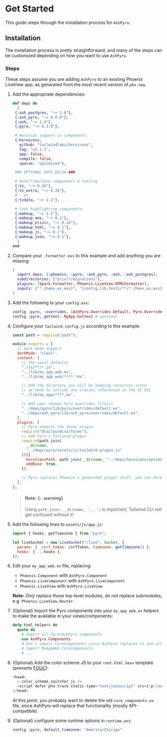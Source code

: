 # Get Started

This guide steps through the installation process for `AshPyro`.

## Installation

The installation process is pretty straightforward, and many of the steps can be customized depending on how you want to use `AshPyro`.

### Steps

These steps assume you are adding `AshPyro` to an existing Phoenix LiveView app, as generated from the most recent version of `phx.new`.

1. Add the appropriate dependencies:

   ```elixir
   def deps do
     [
    {:ash_postgres, "~> 1.0"},
    {:ash_pyro, "~> 0.0.0"},
    {:ash, "~> 2.4"},
    {:pyro, "~> 0.2.0"},

    # Heroicon support in components
    {:heroicons,
      github: "tailwindlabs/heroicons",
      tag: "v2.1.1",
      app: false,
      compile: false,
      sparse: "optimized"},

    ### OPTIONAL DEPS BELOW ###

    # Date/Time/Zone components & tooling
    {:tz, "~> 0.26"},
    {:tz_extra, "~> 0.26"},
    #   or
    {:tzdata, "~> 1.1"},

    # Code highlighting components:
    {:makeup, "~> 1.1"},
    {:makeup_eex, "~> 0.1"},
    {:makeup_elixir, "~> 0.16"},
    {:makeup_html, "~> 0.1"},
    {:makeup_js, "~> 0.1"},
    {:makeup_json, "~> 0.1"},
     ]
   end
   ```

2. Compare your `.formatter.exs` to this example and add anything you are missing:

   ```elixir
   [
     import_deps: [:phoenix, :pyro, :ash_pyro, :ash, :ash_postgres],
     subdirectories: ["priv/*/migrations"],
     plugins: [Spark.Formatter, Phoenix.LiveView.HTMLFormatter],
     inputs: ["*.{heex,ex,exs}", "{config,lib,test}/**/*.{heex,ex,exs}"]
   ]
   ```

3. Add the following to your `config.exs`:

   ```elixir
   config :pyro, :overrides, [AshPyro.Overrides.Default, Pyro.Overrides.Default]
   config :pyro, gettext: MyApp.Gettext # optional
   ```

4. Configure your `tailwind.config.js` according to this example:

   ```js
   const path = require("path");

   module.exports = {
     // Dark mode support
     darkMode: "class",
     content: [
       // The usual defaults
       "./js/**/*.js",
       "../lib/my_app_web.ex",
       "../lib/my_app_web/**/*.*ex",

       // Add the directory you will be keeping resources since
       // we need to include any classes referenced in the UI DSL
       "../lib/my_app/**/*.ex",

       // Add your chosen Pyro overrides file(s)
       "../deps/pyro/lib/pyro/overrides/default.ex",
       "../deps/ash_pyro/lib/ash_pyro/overrides/default.ex",
     ],
     plugins: [
       // Pyro expects the forms plugin
       require("@tailwindcss/forms"),
       // Add Pyro's Tailwind plugin
       require(path.join(
         __dirname,
         "../deps/pyro/assets/js/tailwind-plugin.js"
       ))({
         heroIconsPath: path.join(__dirname, "../deps/heroicons/optimized"),
         addBase: true,
       }),

       // Pyro replaces Phoenix's generated plugin stuff, you can delete it!
     ],
   };
   ```

   > #### Note: {: .warning}
   >
   > Using `path.join(.__dirname, '...')` is important; Tailwind CLI will get confused without it!

5. Add the following lines to `assets/js/app.js`:

   ```js
   import { hooks, getTimezone } from "pyro";

   let liveSocket = new LiveSocket("/live", Socket, {
     params: { _csrf_token: csrfToken, timezone: getTimezone() },
     hooks: { ...hooks },
   });
   ```

6. Edit your `my_app_web.ex` file, replacing:

   - `Phoenix.Component` with `AshPyro.Component`
   - `Phoenix.LiveComponent` with `AshPyro.LiveComponent`
   - `Phoenix.LiveView` with `AshPyro.LiveView`

   **Note:** _Only_ replace those top-level modules, _do not_ replace submodules, e.g. `Phoenix.LiveView.Router`.

7. (Optional) Import the Pyro components into your `my_app_web.ex` helpers to make the available in your views/components:

   ```elixir
   defp html_helpers do
     quote do
       # Import all Pyro/AshPyro components
       use AshPyro.Components
       # Don't import CoreComponents since AshPyro replaces it and will conflict
       # import MyAppWeb.CoreComponents
       # ...
   ```

8. (Optional) Add the color scheme JS to your `root.html.heex` template (prevents [FOUC](https://en.wikipedia.org/wiki/Flash_of_unstyled_content)):

   ```heex
   <head>
     <.color_scheme_switcher_js />
     <script defer phx-track-static type="text/javascript" src={~p"/assets/app.js"}>
   </head>
   ```

   At this point, you probably want to delete the old `core_components.ex` file, since AshPyro will replace that functionality (mostly API-compatible).

9. (Optional) configure some runtime options in `runtime.exs`:

   ```elixir
   config :pyro, default_timezone: "America/Chicago"
   ```
